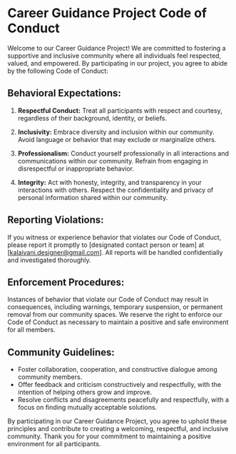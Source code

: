 # Career Guidance Project Code of Conduct

Welcome to our Career Guidance Project! We are committed to fostering a supportive and inclusive community where all individuals feel respected, valued, and empowered. By participating in our project, you agree to abide by the following Code of Conduct:

## Behavioral Expectations:

1. **Respectful Conduct:** Treat all participants with respect and courtesy, regardless of their background, identity, or beliefs.

2. **Inclusivity:** Embrace diversity and inclusion within our community. Avoid language or behavior that may exclude or marginalize others.

3. **Professionalism:** Conduct yourself professionally in all interactions and communications within our community. Refrain from engaging in disrespectful or inappropriate behavior.

4. **Integrity:** Act with honesty, integrity, and transparency in your interactions with others. Respect the confidentiality and privacy of personal information shared within our community.

## Reporting Violations:

If you witness or experience behavior that violates our Code of Conduct, please report it promptly to [designated contact person or team] at [kalaivani.designer@gmail.com]. All reports will be handled confidentially and investigated thoroughly.

## Enforcement Procedures:

Instances of behavior that violate our Code of Conduct may result in consequences, including warnings, temporary suspension, or permanent removal from our community spaces. We reserve the right to enforce our Code of Conduct as necessary to maintain a positive and safe environment for all members.

## Community Guidelines:

- Foster collaboration, cooperation, and constructive dialogue among community members.
- Offer feedback and criticism constructively and respectfully, with the intention of helping others grow and improve.
- Resolve conflicts and disagreements peacefully and respectfully, with a focus on finding mutually acceptable solutions.

By participating in our Career Guidance Project, you agree to uphold these principles and contribute to creating a welcoming, respectful, and inclusive community. Thank you for your commitment to maintaining a positive environment for all participants.
